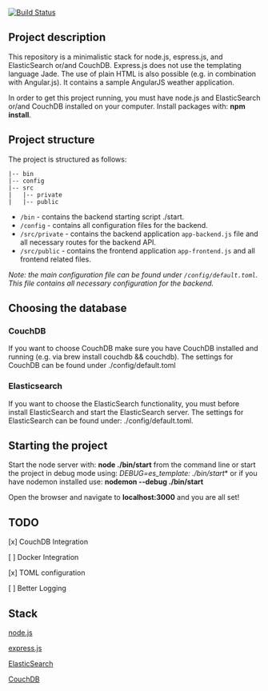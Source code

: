 [![Build Status](https://travis-ci.org/martinpinto/skeleton.svg?branch=master)](https://travis-ci.org/martinpinto/skeleton) 

## Project description
This repository is a minimalistic stack for node.js, espress.js, and ElasticSearch or/and CouchDB. Express.js does not use the templating language Jade. The use of plain HTML is also possible (e.g. in combination with Angular.js). It contains a sample AngularJS weather application.

In order to get this project running, you must have node.js and ElasticSearch or/and CouchDB installed on your computer. Install packages with: **npm install**.

## Project structure
The project is structured as follows:

```
|-- bin
|-- config
|-- src
|   |-- private
|   |-- public
```
* `/bin` - contains the backend starting script ./start.
* `/config` - contains all configuration files for the backend.
* `/src/private` - contains the backend application `app-backend.js` file and all necessary routes for the backend API.
* `/src/public` - contains the frontend application `app-frontend.js` and all frontend related files. 

*Note: the main configuration file can be found under `/config/default.toml`. This file contains all necessary configuration for the backend.*

## Choosing the database

### CouchDB
If you want to choose CouchDB make sure you have CouchDB installed and running (e.g. via brew install couchdb && couchdb).
The settings for CouchDB can be found under ./config/default.toml

### Elasticsearch
If you want to choose the ElasticSearch functionality, you must before install ElasticSearch and start the ElasticSearch server.
The settings for ElasticSearch can be found under: ./config/default.toml.

## Starting the project
Start the node server with: **node ./bin/start** from the command line or start the project in debug mode using: **DEBUG=es_template:* ./bin/start** or if you have nodemon installed use: **nodemon --debug ./bin/start**

Open the browser and navigate to **localhost:3000** and you are all set!

## TODO
[x] CouchDB Integration

[  ] Docker Integration

[x] TOML configuration

[  ] Better Logging

## Stack

[node.js](http://nodejs.org/)

[express.js](http://expressjs.com)

[ElasticSearch](http://elastic.co)

[CouchDB](http://couchdb.apache.org/)